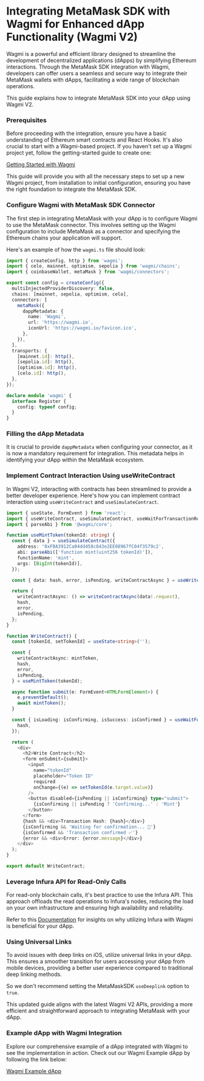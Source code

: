 # Integrating MetaMask SDK with Wagmi for Enhanced dApp Functionality (Wagmi V2)

Wagmi is a powerful and efficient library designed to streamline the development of decentralized applications (dApps) by simplifying Ethereum interactions. Through the MetaMask SDK integration with Wagmi, developers can offer users a seamless and secure way to integrate their MetaMask wallets with dApps, facilitating a wide range of blockchain operations.

This guide explains how to integrate MetaMask SDK into your dApp using Wagmi V2.

### Prerequisites

Before proceeding with the integration, ensure you have a basic understanding of Ethereum smart contracts and React Hooks. It's also crucial to start with a Wagmi-based project. If you haven't set up a Wagmi project yet, follow the getting-started guide to create one:

[Getting Started with Wagmi](https://wagmi.sh/react/getting-started)

This guide will provide you with all the necessary steps to set up a new Wagmi project, from installation to initial configuration, ensuring you have the right foundation to integrate the MetaMask SDK.

### Configure Wagmi with MetaMask SDK Connector

The first step in integrating MetaMask with your dApp is to configure Wagmi to use the MetaMask connector. This involves setting up the Wagmi configuration to include MetaMask as a connector and specifying the Ethereum chains your application will support.

Here's an example of how the `wagmi.ts` file should look:

```typescript
import { createConfig, http } from 'wagmi';
import { celo, mainnet, optimism, sepolia } from 'wagmi/chains';
import { coinbaseWallet, metaMask } from 'wagmi/connectors';

export const config = createConfig({
  multiInjectedProviderDiscovery: false,
  chains: [mainnet, sepolia, optimism, celo],
  connectors: [
    metaMask({
      dappMetadata: {
        name: 'Wagmi',
        url: 'https://wagmi.io',
        iconUrl: 'https://wagmi.io/favicon.ico',
      },
    }),
  ],
  transports: {
    [mainnet.id]: http(),
    [sepolia.id]: http(),
    [optimism.id]: http(),
    [celo.id]: http(),
  },
});

declare module 'wagmi' {
  interface Register {
    config: typeof config;
  }
}
```

### Filling the dApp Metadata

It is crucial to provide `dappMetadata` when configuring your connector, as it is now a mandatory requirement for integration. This metadata helps in identifying your dApp within the MetaMask ecosystem.

### Implement Contract Interaction Using useWriteContract

In Wagmi V2, interacting with contracts has been streamlined to provide a better developer experience. Here's how you can implement contract interaction using `useWriteContract` and `useSimulateContract`.

```typescript
import { useState, FormEvent } from 'react';
import { useWriteContract, useSimulateContract, useWaitForTransactionReceipt } from 'wagmi';
import { parseAbi } from '@wagmi/core';

function useMintToken(tokenId: string) {
  const { data } = useSimulateContract({
    address: '0xFBA3912Ca04dd458c843e2EE08967fC04f3579c2',
    abi: parseAbi(['function mint(uint256 tokenId)']),
    functionName: 'mint',
    args: [BigInt(tokenId)],
  });

  const { data: hash, error, isPending, writeContractAsync } = useWriteContract();

  return {
    writeContractAsync: () => writeContractAsync(data!.request),
    hash,
    error,
    isPending,
  };
}

function WriteContract() {
  const [tokenId, setTokenId] = useState<string>('');

  const {
    writeContractAsync: mintToken,
    hash,
    error,
    isPending,
  } = useMintToken(tokenId);

  async function submit(e: FormEvent<HTMLFormElement>) {
    e.preventDefault();
    await mintToken();
  }

  const { isLoading: isConfirming, isSuccess: isConfirmed } = useWaitForTransactionReceipt({
    hash,
  });

  return (
    <div>
      <h2>Write Contract</h2>
      <form onSubmit={submit}>
        <input
          name="tokenId"
          placeholder="Token ID"
          required
          onChange={(e) => setTokenId(e.target.value)}
        />
        <button disabled={isPending || isConfirming} type="submit">
          {isConfirming || isPending ? 'Confirming...' : 'Mint'}
        </button>
      </form>
      {hash && <div>Transaction Hash: {hash}</div>}
      {isConfirming && 'Waiting for confirmation... 🔁'}
      {isConfirmed && 'Transaction confirmed ✅'}
      {error && <div>Error: {error.message}</div>}
    </div>
  );
}

export default WriteContract;
```

### Leverage Infura API for Read-Only Calls

For read-only blockchain calls, it's best practice to use the Infura API. This approach offloads the read operations to Infura's nodes, reducing the load on your own infrastructure and ensuring high availability and reliability.

Refer to this [Documentation](https://github.com/MetaMask/metamask-sdk/blob/main/docs/why-infura-wagmi.md) for insights on why utilizing Infura with Wagmi is beneficial for your dApp.

### Using Universal Links

To avoid issues with deep links on iOS, utilize universal links in your dApp. This ensures a smoother transition for users accessing your dApp from mobile devices, providing a better user experience compared to traditional deep linking methods.

So we don't recommend setting the MetaMaskSDK `useDeeplink` option to `true`.

This updated guide aligns with the latest Wagmi V2 APIs, providing a more efficient and straightforward approach to integrating MetaMask with your dApp.

### Example dApp with Wagmi Integration
Explore our comprehensive example of a dApp integrated with Wagmi to see the implementation in action. Check out our Wagmi Example dApp by following the link below:

[Wagmi Example dApp](https://github.com/MetaMask/metamask-sdk/tree/main/packages/examples/wagmi-demo-react)
